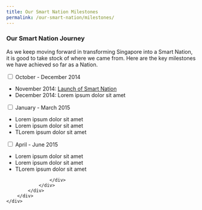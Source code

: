 ```yaml
---
title: Our Smart Nation Milestones 
permalink: /our-smart-nation/milestones/
---
```


<div class="row">
	<div class="col is-8 is-offset-2 print-content"><h3 id="frequently-asked-questions"><strong>Our Smart Nation Journey</strong></h3>
		<p>As we keep moving forward in transforming Singapore into a Smart Nation, it is good to take stock of where we came from. Here are the key milestones we have achieved so far as a Nation.</p>
		<div class="courseAccordion">
			<div class="row">
	  			<div class="col">
					<div class="tab">
						<input type="checkbox" id="chck_Q1" />
						<label class="tab-label" for="chck_Q1">October - December 2014</label>
						<div class="tab-content"><p><ul>
<li>November 2014: <a href="https://www.smartnation.gov.sg/images/default-source/default-album/snpinfographic2020_28022020-185e372ddd90f40d5a2cc62a662b33370.png?sfvrsn=88c46022_0" target="_blank">Launch of Smart Nation</a></li>
<li>December 2014: Lorem ipsum dolor sit amet</li></ul></p>
							</div>										
						</div>				
						<div class="tab">
							<input type="checkbox" id="chck_Q2" />
							<label class="tab-label" for="chck_Q2">January - March 2015</label>
							<div class="tab-content"><p><ul>
<li>Lorem ipsum dolor sit amet</li>
<li>Lorem ipsum dolor sit amet</li>
<li>TLorem ipsum dolor sit amet</li></ul></p>
							</div>
						</div>
						<div class="tab">
							<input type="checkbox" id="chck_Q3" />
							<label class="tab-label" for="chck_Q3">April - June 2015</label>
							<div class="tab-content"><p><ul>
<li>Lorem ipsum dolor sit amet</li>
<li>Lorem ipsum dolor sit amet</li>
<li>TLorem ipsum dolor sit amet</li></ul></p>
							</div>					
					
					</div>
				</div>
			</div>
		</div>
	</div>
</div>
